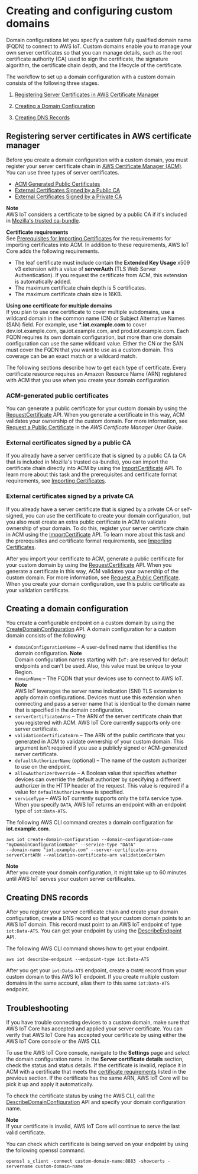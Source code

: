 # Creating and configuring custom domains<a name="iot-custom-endpoints-configurable-custom"></a>

Domain configurations let you specify a custom fully qualified domain name \(FQDN\) to connect to AWS IoT\. Custom domains enable you to manage your own server certificates so that you can manage details, such as the root certificate authority \(CA\) used to sign the certificate, the signature algorithm, the certificate chain depth, and the lifecycle of the certificate\.

The workflow to set up a domain configuration with a custom domain consists of the following three stages\.

1. [Registering Server Certificates in AWS Certificate Manager](#iot-custom-endpoints-configurable-custom-register-certificate)

1. [Creating a Domain Configuration](#iot-custom-endpoints-configurable-custom-domain-config)

1. [Creating DNS Records](#iot-custom-endpoints-configurable-custom-dns)

## Registering server certificates in AWS certificate manager<a name="iot-custom-endpoints-configurable-custom-register-certificate"></a>

Before you create a domain configuration with a custom domain, you must register your server certificate chain in [AWS Certificate Manager \(ACM\)](https://docs.aws.amazon.com/acm/latest/userguide/acm-overview.html)\. You can use three types of server certificates\.
+ [ACM Generated Public Certificates](#iot-custom-endpoints-configurable-custom-register-certificate-acm)
+ [External Certificates Signed by a Public CA](#iot-custom-endpoints-configurable-custom-register-certificate-pubext)
+ [External Certificates Signed by a Private CA](#iot-custom-endpoints-configurable-custom-register-certificate-privext)

**Note**  
AWS IoT considers a certificate to be signed by a public CA if it's included in [Mozilla's trusted ca\-bundle](https://hg.mozilla.org/mozilla-central/raw-file/tip/security/nss/lib/ckfw/builtins/certdata.txt?raw=1)\.

**Certificate requirements**  
See [Prerequisites for Importing Certificates](https://docs.aws.amazon.com/acm/latest/userguide/import-certificate-prerequisites.html) for the requirements for importing certificates into ACM\. In addition to these requirements, AWS IoT Core adds the following requirements\.
+ The leaf certificate must include contain the **Extended Key Usage** x509 v3 extension with a value of **serverAuth** \(TLS Web Server Authentication\)\. If you request the certificate from ACM, this extension is automatically added\.
+ The maximum certificate chain depth is 5 certificates\.
+ The maximum certificate chain size is 16KB\.

**Using one certificate for multiple domains**  
If you plan to use one certificate to cover multiple subdomains, use a wildcard domain in the common name \(CN\) or Subject Alternative Names \(SAN\) field\. For example, use **\*\.iot\.example\.com** to cover dev\.iot\.example\.com, qa\.iot\.example\.com, and prod\.iot\.example\.com\. Each FQDN requires its own domain configuration, but more than one domain configuration can use the same wildcard value\. Either the CN or the SAN must cover the FQDN that you want to use as a custom domain\. This coverage can be an exact match or a wildcard match\. 

The following sections describe how to get each type of certificate\. Every certificate resource requires an Amazon Resource Name \(ARN\) registered with ACM that you use when you create your domain configuration\.

### ACM\-generated public certificates<a name="iot-custom-endpoints-configurable-custom-register-certificate-acm"></a>

You can generate a public certificate for your custom domain by using the [RequestCertificate](https://docs.aws.amazon.com/acm/latest/APIReference/API_RequestCertificate.html) API\. When you generate a certificate in this way, ACM validates your ownership of the custom domain\. For more information, see [Request a Public Certificate](https://docs.aws.amazon.com/acm/latest/userguide/gs-acm-request-public.html) in the *AWS Certificate Manager User Guide*\.

### External certificates signed by a public CA<a name="iot-custom-endpoints-configurable-custom-register-certificate-pubext"></a>

If you already have a server certificate that is signed by a public CA \(a CA that is included in Mozilla's trusted ca\-bundle\), you can import the certificate chain directly into ACM by using the [ImportCertificate](https://docs.aws.amazon.com/acm/latest/APIReference/API_ImportCertificate.html) API\. To learn more about this task and the prerequisites and certificate format requirements, see [Importing Certificates](https://docs.aws.amazon.com/acm/latest/userguide/import-certificate.html)\.

### External certificates signed by a private CA<a name="iot-custom-endpoints-configurable-custom-register-certificate-privext"></a>

If you already have a server certificate that is signed by a private CA or self\-signed, you can use the certificate to create your domain configuration, but you also must create an extra public certificate in ACM to validate ownership of your domain\. To do this, register your server certificate chain in ACM using the [ImportCertificate](https://docs.aws.amazon.com/acm/latest/APIReference/API_ImportCertificate.html) API\. To learn more about this task and the prerequisites and certificate format requirements, see [Importing Certificates](https://docs.aws.amazon.com/acm/latest/userguide/import-certificate.html)\. 

After you import your certificate to ACM, generate a public certificate for your custom domain by using the [RequestCertificate](https://docs.aws.amazon.com/acm/latest/APIReference/API_RequestCertificate.html) API\. When you generate a certificate in this way, ACM validates your ownership of the custom domain\. For more information, see [Request a Public Certificate](https://docs.aws.amazon.com/acm/latest/userguide/gs-acm-request-public.html)\. When you create your domain configuration, use this public certificate as your validation certificate\.

## Creating a domain configuration<a name="iot-custom-endpoints-configurable-custom-domain-config"></a>

You create a configurable endpoint on a custom domain by using the [CreateDomainConfiguration](https://docs.aws.amazon.com/iot/latest/apireference/API_CreateDomainConfiguration.html) API\. A domain configuration for a custom domain consists of the following:
+ `domainConfigurationName` – A user\-defined name that identifies the domain configuration\.
**Note**  
Domain configuration names starting with `IoT:` are reserved for default endpoints and can't be used\. Also, this value must be unique to your Region\.
+ `domainName` – The FQDN that your devices use to connect to AWS IoT\.
**Note**  
AWS IoT leverages the server name indication \(SNI\) TLS extension to apply domain configurations\. Devices must use this extension when connecting and pass a server name that is identical to the domain name that is specified in the domain configuration\.
+ `serverCertificateArns` – The ARN of the server certificate chain that you registered with ACM\. AWS IoT Core currently supports only one server certificate\.
+ `validationCertificateArn` – The ARN of the public certificate that you generated in ACM to validate ownership of your custom domain\. This argument isn't required if you use a publicly signed or ACM\-generated server certificate\.
+ `defaultAuthorizerName` \(optional\) – The name of the custom authorizer to use on the endpoint\.
+ `allowAuthorizerOverride` – A Boolean value that specifies whether devices can override the default authorizer by specifying a different authorizer in the HTTP header of the request\. This value is required if a value for `defaultAuthorizerName` is specified\.
+ `serviceType` – AWS IoT currently supports only the `DATA` service type\. When you specify `DATA`, AWS IoT returns an endpoint with an endpoint type of `iot:Data-ATS`\.

The following AWS CLI command creates a domain configuration for **iot\.example\.com**\.

```
aws iot create-domain-configuration --domain-configuration-name "myDomainConfigurationName" --service-type "DATA" 
--domain-name "iot.example.com" --server-certificate-arns serverCertARN --validation-certificate-arn validationCertArn
```

**Note**  
After you create your domain configuration, it might take up to 60 minutes until AWS IoT serves your custom server certificates\.

## Creating DNS records<a name="iot-custom-endpoints-configurable-custom-dns"></a>

After you register your server certificate chain and create your domain configuration, create a DNS record so that your custom domain points to an AWS IoT domain\. This record must point to an AWS IoT endpoint of type `iot:Data-ATS`\. You can get your endpoint by using the [DescribeEndpoint](https://docs.aws.amazon.com/iot/latest/apireference/API_DescribeEndpoint.html) API\. 

The following AWS CLI command shows how to get your endpoint\.

```
aws iot describe-endpoint --endpoint-type iot:Data-ATS
```

After you get your `iot:Data-ATS` endpoint, create a `CNAME` record from your custom domain to this AWS IoT endpoint\. If you create multiple custom domains in the same account, alias them to this same `iot:Data-ATS` endpoint\.

## Troubleshooting<a name="iot-custom-endpoints-configurable-troubleshoot"></a>

If you have trouble connecting devices to a custom domain, make sure that AWS IoT Core has accepted and applied your server certificate\. You can verify that AWS IoT Core has accepted your certificate by using either the AWS IoT Core console or the AWS CLI\.

To use the AWS IoT Core console, navigate to the **Settings** page and select the domain configuration name\. In the **Server certificate details** section, check the status and status details\. If the certificate is invalid, replace it in ACM with a certificate that meets the [certificate requirements](#certificate-requirements) listed in the previous section\. If the certificate has the same ARN, AWS IoT Core will be pick it up and apply it automatically\.

To check the certificate status by using the AWS CLI, call the [DescribeDomainConfiguration](https://docs.aws.amazon.com/iot/latest/apireference/API_DescribeDomainConfiguration.html) API and specify your domain configuration name\.

**Note**  
If your certificate is invalid, AWS IoT Core will continue to serve the last valid certificate\.

You can check which certificate is being served on your endpoint by using the following openssl command\.

`openssl s_client -connect custom-domain-name:8883 -showcerts -servername custom-domain-name`